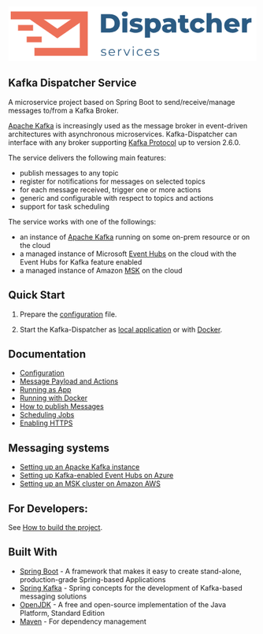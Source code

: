 ![logo](../doc/dispatcher-services-logo.png)

Kafka Dispatcher Service
----
A microservice project based on Spring Boot to send/receive/manage messages to/from a Kafka Broker.

[Apache Kafka](https://kafka.apache.org/) is increasingly used as the message broker in event-driven 
architectures with asynchronous microservices. Kafka-Dispatcher can interface with any broker supporting
[Kafka Protocol](https://kafka.apache.org/protocol) up to version 2.6.0.


The service delivers the following main features:
* publish messages to any topic
* register for notifications for messages on selected topics
* for each message received, trigger one or more actions
* generic and configurable with respect to topics and actions
* support for task scheduling

The service works with one of the followings:
* an instance of [Apache Kafka](https://kafka.apache.org/) running on some on-prem resource or on the cloud
* a managed instance of Microsoft [Event Hubs](https://azure.microsoft.com/en-us/services/event-hubs/) on the cloud with 
the Event Hubs for Kafka feature enabled
* a managed instance of Amazon [MSK](https://aws.amazon.com/msk/) on the cloud

## Quick Start
1. Prepare the [configuration](doc/CONFIGURATION.md) file.

2. Start the Kafka-Dispatcher as [local application](doc/APPLICATION.md) or with [Docker](doc/DOCKER.md).

## Documentation

* [Configuration](doc/CONFIGURATION.md)
* [Message Payload and Actions](doc/PAYLOAD.md)
* [Running as App](doc/APPLICATION.md)
* [Running with Docker](doc/DOCKER.md)
* [How to publish Messages](doc/INTERFACE.md)
* [Scheduling Jobs](doc/SCHEDULERS.md)
* [Enabling HTTPS](doc/HTTPS.md)


## Messaging systems
* [Setting up an Apacke Kafka instance](doc/APACHE_KAFKA.md)
* [Setting up Kafka-enabled Event Hubs on Azure](doc/EVENT_HUBS.md)
* [Setting up an MSK cluster on Amazon AWS](doc/AMAZON_MSK.md)

## For Developers:
See [How to build the project](doc/FOR_DEVELOPERS.md).

## Built With
* [Spring Boot](https://spring.io/projects/spring-boot) - A framework that makes it easy to create stand-alone, production-grade Spring-based Applications
* [Spring Kafka](https://spring.io/projects/spring-kafka) - Spring concepts for the development of Kafka-based messaging solutions
* [OpenJDK](https://openjdk.java.net/) - A free and open-source implementation of the Java Platform, Standard Edition
* [Maven](https://maven.apache.org/) - For dependency management
